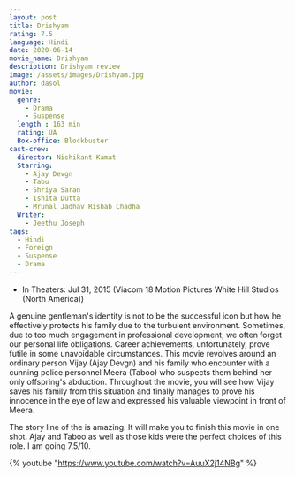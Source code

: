 ```yaml
---
layout: post
title: Drishyam
rating: 7.5
language: Hindi
date: 2020-06-14
movie_name: Drishyam
description: Drishyam review
image: /assets/images/Drishyam.jpg
author: dasol
movie:
  genre: 
    - Drama
    - Suspense
  length : 163 min
  rating: UA
  Box-office: Blockbuster
cast-crew:
  director: Nishikant Kamat
  Starring: 
    - Ajay Devgn
    - Tabu
    - Shriya Saran
    - Ishita Dutta
    - Mrunal Jadhav Rishab Chadha
  Writer: 
    - Jeethu Joseph
tags:
  - Hindi
  - Foreign
  - Suspense
  - Drama
---
```

- In Theaters: Jul 31, 2015 (Viacom 18 Motion Pictures
  White Hill Studios (North America))

A genuine gentleman's identity is not to be the successful icon but how he effectively protects his family due to the turbulent environment. Sometimes, due to too much engagement in professional development, we often forget our personal life obligations. Career achievements, unfortunately, prove futile in some unavoidable circumstances. This movie revolves around an ordinary person Vijay (Ajay Devgn) and his family who encounter with a cunning police personnel Meera (Taboo) who suspects them behind her only offspring's abduction. Throughout the movie, you will see how Vijay saves his family from this situation and finally manages to prove his innocence in the eye of law and expressed his valuable viewpoint in front of Meera. 

The story line of the is amazing. It will make you to finish this movie in one shot. Ajay and Taboo as well as those kids were the perfect choices of this role. I am going 7.5/10.

{% youtube "https://www.youtube.com/watch?v=AuuX2j14NBg" %}